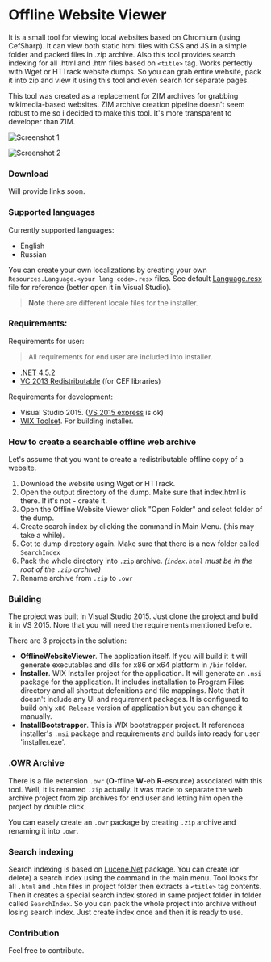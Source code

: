 # Offline Website Viewer
It is a small tool for viewing local websites based on Chromium (using CefSharp). It can view both static html files with CSS and JS in a simple folder and packed files in .zip archive. Also this tool provides search indexing for all .html and .htm files based on `<title>` tag. Works perfectly with Wget or HTTrack website dumps. So you can grab entire website, pack it into zip and view it using this tool and even search for separate pages.

This tool was created as a replacement for ZIM archives for grabbing wikimedia-based websites. ZIM archive creation pipeline doesn't seem robust to me so i decided to make this tool. It's more transparent to developer than ZIM.

![Screenshot 1](https://raw.githubusercontent.com/bshishov/OfflineWebsiteViewer/master/doc/screenshots/screen1.png)

![Screenshot 2](https://raw.githubusercontent.com/bshishov/OfflineWebsiteViewer/master/doc/screenshots/screen2.png)


### Download

Will provide links soon.

### Supported languages

Currently supported languages:

- English
- Russian

You can create your own localizations by creating your own `Resources.Language.<your lang code>.resx` files. See default [Language.resx](https://github.com/bshishov/OfflineWebsiteViewer/blob/master/src/OfflineWebsiteViewer/Resources/Language.ru.resx) file for reference (better open it in Visual Studio).

> **Note** there are different locale files for the installer.

### Requirements:
Requirements for user:
> All requirements for end user are included into installer.

- [.NET 4.5.2](https://www.microsoft.com/download/details.aspx?id=42642)
- [VC 2013 Redistributable](https://www.microsoft.com/download/details.aspx?id=40784) (for CEF libraries)

Requirements for development:

- Visual Studio 2015. ([VS 2015 express](https://www.visualstudio.com/vs/visual-studio-express/) is ok)
- [WIX Toolset](https://wix.codeplex.com/releases/view/624906). For building installer.


### How to create a searchable offline web archive

Let's assume that you want to create a redistributable offline copy of a website.

 1. Download the website using Wget or HTTrack.
 2. Open the output directory of the dump. Make sure that index.html is there. If it's not - create it.
 3. Open the Offline Website Viewer click "Open Folder" and select folder of the dump.
 4. Create search index by clicking the command in Main Menu. (this may take a while).
 5. Got to dump directory again. Make sure that there is a new folder called `SearchIndex`
 6. Pack the whole directory into `.zip` archive. *(`index.html` must be in the root of the `.zip` archive)*
 7. Rename archive from `.zip` to `.owr`

### Building

The project was built in Visual Studio 2015. Just clone the project and build it in VS 2015. Nore that you will need the requirements mentioned before.

There are 3 projects in the solution:

- **OfflineWebsiteViewer**. The application itself. If you will build it it will generate executables and dlls for x86 or x64 platform in `/bin` folder.
-  **Installer**. WIX Installer project for the application. It will generate an `.msi` package for the application. It includes installation to Program Files directory and all shortcut defenitions and file mappings. Note that it doesn't include any UI and requirement packages. It is configured to build only `x86 Release` version of application but you can change it manually.
- **InstallBootstrapper**. This is WIX bootstrapper project. It references installer's `.msi` package and requirements and builds into ready for user 'installer.exe'.

### .OWR Archive

There is a file extension `.owr` (**O**-ffline **W**-eb **R**-esource) associated with this tool. Well, it is renamed `.zip` actually. It was made to separate the web archive project from zip archives for end user and letting him open the project by double click.

You can easely create an `.owr` package by creating `.zip` archive and renaming it into `.owr`.

### Search indexing

Search indexing is based on [Lucene.Net](https://lucenenet.apache.org/) package. You can create (or delete) a search index using the command in the main menu. Tool looks for all `.html` and `.htm` files in project folder then extracts a `<title>`  tag contents. Then it creates a special search index stored in same project folder in folder called `SearchIndex`. So you can pack the whole project into archive without losing search index. Just create index once and then it is ready to use.

### Contribution
Feel free to contribute.